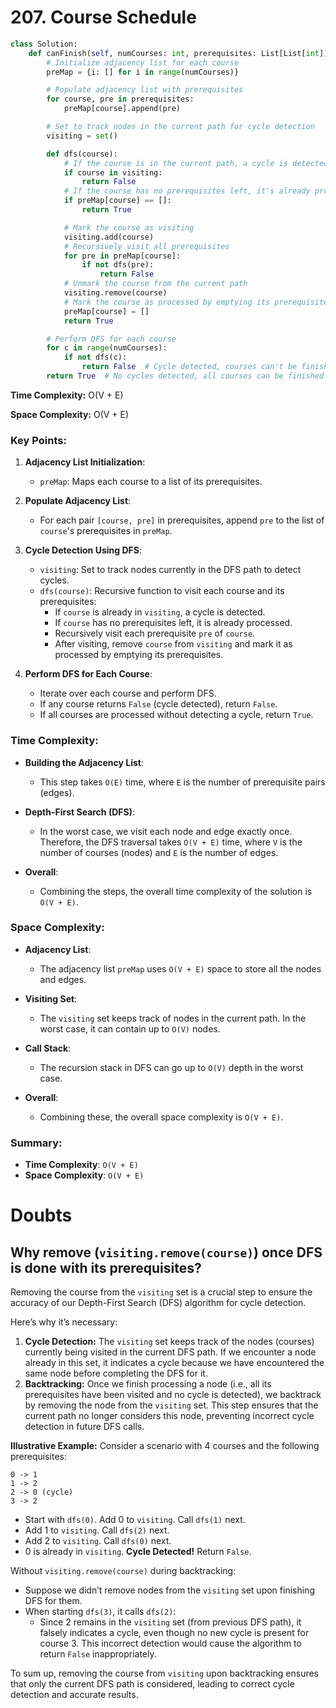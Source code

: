 # 207. Course Schedule

```python
class Solution:
    def canFinish(self, numCourses: int, prerequisites: List[List[int]]) -> bool:
        # Initialize adjacency list for each course
        preMap = {i: [] for i in range(numCourses)}

        # Populate adjacency list with prerequisites
        for course, pre in prerequisites:
            preMap[course].append(pre)

        # Set to track nodes in the current path for cycle detection
        visiting = set()

        def dfs(course):
            # If the course is in the current path, a cycle is detected
            if course in visiting:
                return False
            # If the course has no prerequisites left, it's already processed
            if preMap[course] == []:
                return True

            # Mark the course as visiting
            visiting.add(course)
            # Recursively visit all prerequisites
            for pre in preMap[course]:
                if not dfs(pre):
                    return False
            # Unmark the course from the current path
            visiting.remove(course)
            # Mark the course as processed by emptying its prerequisites
            preMap[course] = []
            return True

        # Perform DFS for each course
        for c in range(numCourses):
            if not dfs(c):
                return False  # Cycle detected, courses can't be finished
        return True  # No cycles detected, all courses can be finished
```

**Time Complexity:** O(V + E)

**Space Complexity:** O(V + E)


### Key Points:
1. **Adjacency List Initialization**:
   - `preMap`: Maps each course to a list of its prerequisites.

2. **Populate Adjacency List**:
   - For each pair `[course, pre]` in prerequisites, append `pre` to the list of `course`'s prerequisites in `preMap`.

3. **Cycle Detection Using DFS**:
   - `visiting`: Set to track nodes currently in the DFS path to detect cycles.
   - `dfs(course)`: Recursive function to visit each course and its prerequisites:
     - If `course` is already in `visiting`, a cycle is detected.
     - If `course` has no prerequisites left, it is already processed.
     - Recursively visit each prerequisite `pre` of `course`.
     - After visiting, remove `course` from `visiting` and mark it as processed by emptying its prerequisites.

4. **Perform DFS for Each Course**:
   - Iterate over each course and perform DFS.
   - If any course returns `False` (cycle detected), return `False`.
   - If all courses are processed without detecting a cycle, return `True`.


### Time Complexity:
- **Building the Adjacency List**:
  - This step takes `O(E)` time, where `E` is the number of prerequisite pairs (edges).

- **Depth-First Search (DFS)**:
  - In the worst case, we visit each node and edge exactly once. Therefore, the DFS traversal takes `O(V + E)` time, where `V` is the number of courses (nodes) and `E` is the number of edges.

- **Overall**:
  - Combining the steps, the overall time complexity of the solution is `O(V + E)`.

### Space Complexity:
- **Adjacency List**:
  - The adjacency list `preMap` uses `O(V + E)` space to store all the nodes and edges.

- **Visiting Set**:
  - The `visiting` set keeps track of nodes in the current path. In the worst case, it can contain up to `O(V)` nodes.

- **Call Stack**:
  - The recursion stack in DFS can go up to `O(V)` depth in the worst case.

- **Overall**:
  - Combining these, the overall space complexity is `O(V + E)`.

### Summary:
- **Time Complexity**: `O(V + E)`
- **Space Complexity**: `O(V + E)`


# Doubts

## Why remove (`visiting.remove(course)`) once DFS is done with its prerequisites?

Removing the course from the `visiting` set is a crucial step to ensure the accuracy of our Depth-First Search (DFS) algorithm for cycle detection.

Here’s why it’s necessary:
1. **Cycle Detection:** The `visiting` set keeps track of the nodes (courses) currently being visited in the current DFS path. If we encounter a node already in this set, it indicates a cycle because we have encountered the same node before completing the DFS for it. 
2. **Backtracking:** Once we finish processing a node (i.e., all its prerequisites have been visited and no cycle is detected), we backtrack by removing the node from the `visiting` set. This step ensures that the current path no longer considers this node, preventing incorrect cycle detection in future DFS calls. 

**Illustrative Example:**
Consider a scenario with 4 courses and the following prerequisites:
```
0 -> 1
1 -> 2
2 -> 0 (cycle)
3 -> 2
```
- Start with `dfs(0)`. Add 0 to `visiting`. Call `dfs(1)` next.
- Add 1 to `visiting`. Call `dfs(2)` next.
- Add 2 to `visiting`. Call `dfs(0)` next.
- 0 is already in `visiting`. **Cycle Detected!** Return `False`.

Without `visiting.remove(course)` during backtracking:
- Suppose we didn’t remove nodes from the `visiting` set upon finishing DFS for them.
- When starting `dfs(3)`, it calls `dfs(2)`:
  - Since 2 remains in the `visiting` set (from previous DFS path), it falsely indicates a cycle, even though no new cycle is present for course 3. This incorrect detection would cause the algorithm to return `False` inappropriately.

To sum up, removing the course from `visiting` upon backtracking ensures that only the current DFS path is considered, leading to correct cycle detection and accurate results.
